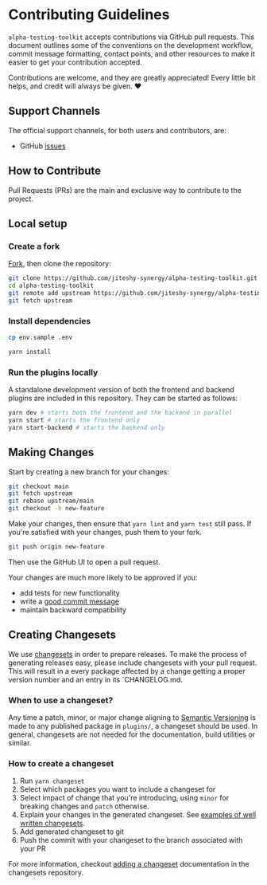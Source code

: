 # Contributing Guidelines

`alpha-testing-toolkit` accepts contributions via
GitHub pull requests. This document outlines some of the conventions on
the development workflow, commit message formatting, contact points, and other
resources to make it easier to get your contribution accepted.

Contributions are welcome, and they are greatly appreciated! Every little bit helps, and credit will always be given. ❤️

## Support Channels

The official support channels, for both users and contributors, are:

- GitHub [issues](https://github.com/jiteshy-synergy/alpha-testing-toolkit/issues)

## How to Contribute

Pull Requests (PRs) are the main and exclusive way to contribute to the project.

## Local setup

### Create a fork

[Fork][fork], then clone the repository:

```bash
git clone https://github.com/jiteshy-synergy/alpha-testing-toolkit.git
cd alpha-testing-toolkit
git remote add upstream https://github.com/jiteshy-synergy/alpha-testing-toolkit.git
git fetch upstream
```

### Install dependencies

```bash
cp env.sample .env

yarn install
```

### Run the plugins locally

A standalone development version of both the frontend and backend plugins are included in this repository.
They can be started as follows:

```bash
yarn dev # starts both the frontend and the backend in parallel
yarn start # starts the frontend only
yarn start-backend # starts the backend only
```

## Making Changes

Start by creating a new branch for your changes:

```bash
git checkout main
git fetch upstream
git rebase upstream/main
git checkout -b new-feature
```

Make your changes, then ensure that `yarn lint` and `yarn test` still pass. If you're satisfied with your changes, push them to your fork.

```bash
git push origin new-feature
```

Then use the GitHub UI to open a pull request.

Your changes are much more likely to be approved if you:

- add tests for new functionality
- write a [good commit message][commit-message]
- maintain backward compatibility

## Creating Changesets

We use [changesets](https://github.com/atlassian/changesets) in order to prepare releases. To make the process of generating releases easy, please include changesets with your pull request. This will result in a every package affected by a change getting a proper version number and an entry in its `CHANGELOG.md.

### When to use a changeset?

Any time a patch, minor, or major change aligning to [Semantic Versioning](https://semver.org) is made to any published package in `plugins/`, a changeset should be used.
In general, changesets are not needed for the documentation, build utilities or similar.

### How to create a changeset

1. Run `yarn changeset`
2. Select which packages you want to include a changeset for
3. Select impact of change that you're introducing, using `minor` for breaking changes and `patch` otherwise.
4. Explain your changes in the generated changeset. See [examples of well written changesets](https://backstage.io/docs/getting-started/contributors#writing-changesets).
5. Add generated changeset to git
6. Push the commit with your changeset to the branch associated with your PR

For more information, checkout [adding a changeset](https://github.com/atlassian/changesets/blob/master/docs/adding-a-changeset.md) documentation in the changesets repository.

[fork]: https://github.com/procore-oss/backstage-plugin-announcements/fork
[commit-message]: http://tbaggery.com/2008/04/19/a-note-about-git-commit-messages.html
